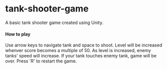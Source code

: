 # tank-shooter-game
A basic tank shooter game created using Unity.

#### How to play 
 Use arrow keys to navigate tank and space to shoot.
 Level will be increased whenver score becomes a multiple of 50.
 As level is increased, enemy tanks' speed will increase.
 If your tank touches enemy tank, game will be over. 
 Press 'R' to restart the game.
